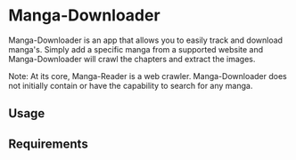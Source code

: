 # Manga-Downloader

Manga-Downloader is an app that allows you to easily track and download manga's. Simply add a specific manga from a supported website and Manga-Downloader will crawl the chapters and extract the images. 

Note: At its core, Manga-Reader is a web crawler. Manga-Downloader does not initially contain or have the capability to search for any manga.

## Usage

## Requirements

